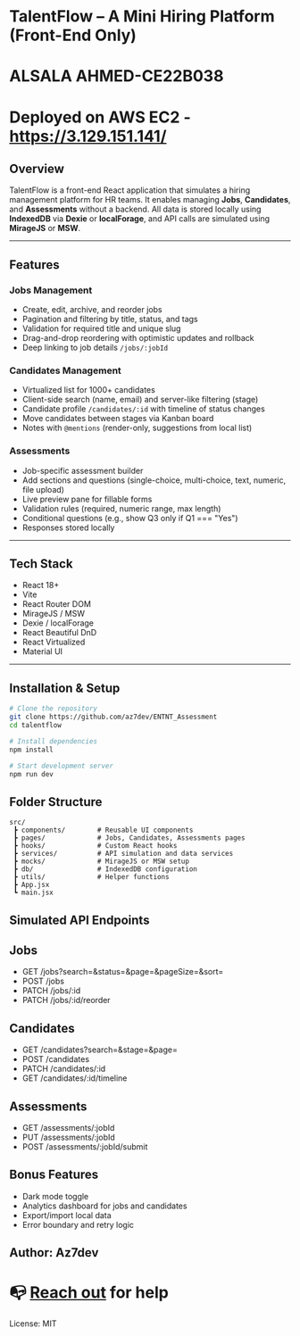 # TalentFlow – A Mini Hiring Platform (Front-End Only)
# ALSALA AHMED-CE22B038
# Deployed on AWS EC2 - https://3.129.151.141/
## Overview
TalentFlow is a front-end React application that simulates a hiring management platform for HR teams. It enables managing **Jobs**, **Candidates**, and **Assessments** without a backend. All data is stored locally using **IndexedDB** via **Dexie** or **localForage**, and API calls are simulated using **MirageJS** or **MSW**.

---

## Features

### Jobs Management
- Create, edit, archive, and reorder jobs  
- Pagination and filtering by title, status, and tags  
- Validation for required title and unique slug  
- Drag-and-drop reordering with optimistic updates and rollback  
- Deep linking to job details `/jobs/:jobId`

### Candidates Management
- Virtualized list for 1000+ candidates  
- Client-side search (name, email) and server-like filtering (stage)  
- Candidate profile `/candidates/:id` with timeline of status changes  
- Move candidates between stages via Kanban board  
- Notes with `@mentions` (render-only, suggestions from local list)

### Assessments
- Job-specific assessment builder  
- Add sections and questions (single-choice, multi-choice, text, numeric, file upload)  
- Live preview pane for fillable forms  
- Validation rules (required, numeric range, max length)  
- Conditional questions (e.g., show Q3 only if Q1 === "Yes")  
- Responses stored locally

---

## Tech Stack
- React 18+  
- Vite  
- React Router DOM  
- MirageJS / MSW  
- Dexie / localForage  
- React Beautiful DnD  
- React Virtualized  
- Material UI  

---

## Installation & Setup

```bash
# Clone the repository
git clone https://github.com/az7dev/ENTNT_Assessment
cd talentflow

# Install dependencies
npm install

# Start development server
npm run dev
```
## Folder Structure
```
src/
 ┣ components/        # Reusable UI components
 ┣ pages/             # Jobs, Candidates, Assessments pages
 ┣ hooks/             # Custom React hooks
 ┣ services/          # API simulation and data services
 ┣ mocks/             # MirageJS or MSW setup
 ┣ db/                # IndexedDB configuration
 ┣ utils/             # Helper functions
 ┣ App.jsx
 ┗ main.jsx
 ```

 ## Simulated API Endpoints
## Jobs
- GET /jobs?search=&status=&page=&pageSize=&sort=
- POST /jobs
- PATCH /jobs/:id
- PATCH /jobs/:id/reorder
## Candidates
- GET /candidates?search=&stage=&page=
- POST /candidates
- PATCH /candidates/:id
- GET /candidates/:id/timeline
## Assessments
- GET /assessments/:jobId
- PUT /assessments/:jobId
- POST /assessments/:jobId/submit
## Bonus Features
- Dark mode toggle
- Analytics dashboard for jobs and candidates
- Export/import local data
- Error boundary and retry logic
## Author: Az7dev
#  📭 [Reach out](#hi-there-AlsalaAhmed-here) for help
License: MIT
